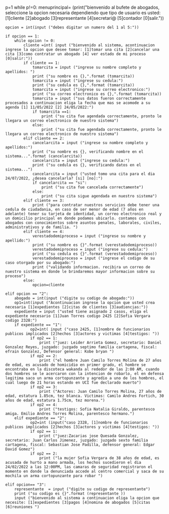 p=1
while p!=0:
    menuprincipal=  (print("bienvenido al bufete de abogados, seleccione la opcion necesaria dependiendo que tipo de usuario es usted: [1]cliente [2]abogado [3]representante [4]secretari@ [5]contador [0]salir."))
    
    opcion = int(input ("debes digitar un numero del 1 al 5:"))
    
    if opcion == 1:
        while opcion != 0:
            cliente =int( input ("bienvenido al sistema, acontinuacion ingrese la opcion que desee tomar: [1]tomar una cita [2]cancelar una cita [3]como contratar un abogado [4] ver estado de mi proceso [0]salir:"))
            if cliente == 1:
                tomarcita = input ("ingrese su nombre completo y apellidos: ")
                print ("su nombre es {},".format (tomarcita))
                tomarcita = input ("ingrese su cedula:")
                print ("su cedula es {},".format (tomarcita))
                tomarcita = input ("ingrese su correo electronico:")
                print ("su correo electronico es {},".format (tomarcita))
                tomarcita = input ("sus datos fueron correctamente procesados a continuacion eliga la fecha que mas se acomode a su agenda [1] 11/05/2022 [2] 24/05/2022:")
                if tomarcita ==1:
                    print ("su cita fue agendada correctamente, pronto le llegara un correo electronico de nuestro sistema")
                else:
                    print ("su cita fue agendada correctamente, pronto le llegara un correo electronico de nuestro sistema")
            elif cliente == 2:
                cancelarcita = input ("ingrese su nombre completo y apellidos:")
                print ("su nombre es {}, verificando nombre en el sistema...".format (cancelarcita))
                cancelarcita = input ("ingrese su cedula:")
                print ("su cedula es {}, verificando datos en el sistema...")
                cancelarcita = input ("usted tomo una cita para el dia 24/07/2022, ¿desea cancelarla? [si] [no]:")
                if cancelarcita == "si":
                    print ("su cita fue cancelada correctamente")
                else:
                    print ("su cita sigue agendada en nuestro sistema")
            elif cliente == 3:
                print ("para contratar nuestros servicios debe tener una cedula de ciudadania, en caso de ser menor de edad (7 años en adelante) tener su tarjeta de identidad, un correo electronico real y un domicilio principal en donde podamos ubicarlo. contamos con abogados con conocimientos sobre asuntos penales, laborales, civiles, administrativos y de familia. ")
            elif cliente == 4:
                verestadodemiproceso = input ("ingrese su nombre y apellido:")
                print ("su nombre es {}".format (verestadodemiproceso))
                verestadodemiproceso = input ("ingrese su cedula:")
                print ("su cedula es {}".format (verestadodemiproceso))
                verestadodemiproceso = input ("ingrese el codigo de su caso otorgado por su abogado:")
                print ("validando informacion. recibira un correo de nuestro sistema en donde le brindaremos mayor informacion sobre su proceso")
            else:
                opcion=cliente
    
    elif opcion == "2":
        abogado = int(input ("digite su codigo de abogado:"))
        op1=int(input ("Acontinuacion ingrese la opcion que usted crea necesaria [1]expedientes [2]citas de clientes [3]audiencias:"))
        expediente = input ("usted tiene asignado 2 casos, eliga el expediente necesario [1]Juan Torres codigo 2425 [2]Sofia Vergara codigo 2328:")
        if expediente == "1":
               op2=int( input ("caso 2425, [1]nombre de funcionarios publicos implicados [2]hechos [3]actores y victimas [4]testigos: "))
               if op2 == 1:
                   print ("juez: Leider Arrieta Gomez, secretario: Daniel Gonzalez Reyes, juzgado: juzgado septimo familia cartagena, fiscal: efrain Gonzalez, Defensor general: Kobe bryan ")
               if op2 == 2:
                   print ("el hombre Juan Camilo Torres Molina de 27 años de edad, es acusado de homicidio en primer grado, el hombre se encontraba en la discoteca wakanda al rededor de las 2:00 AM, cuando dos hombres se le acercaron con la intencion de robarlo, el en defensa legitima saco un arma cortopunzante y agredio a uno de los hombres, el cual luego de 21 horas estando en UCI fue declarado muerto")
               if op2 == 3:
                   print ("Actores: Juan Camilo Torres Molina, 27 años de edad, estatura 1.85cm, tez blanca. Victimas: Camilo Andres Fortich, 30 años de edad, estatura 1.75cm, tez morena.")
               if op2 == 4:
                   print ("testigos: Sofia Natalia Giraldo, parentesco amiga. Emilio Andres Torres Molina, parentesco hermano.")
        elif expediente == "2":
               op2=int (input("caso 2328, [1]nombre de funcionarios publicos implicados [2]hechos [3]actores y victimas [4]testigos: "))
               if op2 == 1:
                   print ("juez:Zacarias jose Quesada Gonzalez, secretario: Juan Carlos Jimenez, juzgado: juzgado sexto familia cartagena, fiscal: Sebastian Jose Padilla, defensor general: Edgar David Gomez")
               if op2 == 2:
                   print ("la mujer Sofia Vergara de 38 años de edad, es acusada de hurto a mano armada, los hechos sucedieron el dia 24/02/2022 a las 12:00PM, las camaras de seguridad registraron el momento en donde la denunciada accede al centro comercial y saca de su mochila un arma cortopunzante para robar ")
                
    elif opcion== "3":
        representante  = input ("digite su codigo de representante")
        print ("su codigo es {}".format (representante ))
        input ("bienvenido al sistema a continuacion eliga la opcion que necesite: [1]expedientes [3]pagos [4]nomina de abogados [5]citas [6]reuniones ")
